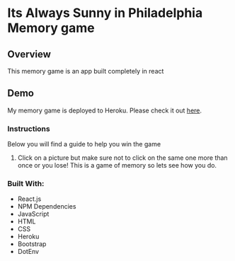 # Its Always Sunny in Philadelphia Memory game


## **Overview**
This memory game is an app built completely in react

## **Demo**
My memory game is deployed to Heroku. Please check it out [here](https://dog-react-memory-game.herokuapp.com/).


### **Instructions**
Below you will find a guide to help you win the game

1. Click on a picture but make sure not to click on the same one more than once or you lose! This is a game of memory so lets see how you do.



### **Built With:**
- React.js
- NPM Dependencies
- JavaScript
- HTML
- CSS
- Heroku
- Bootstrap
- DotEnv
